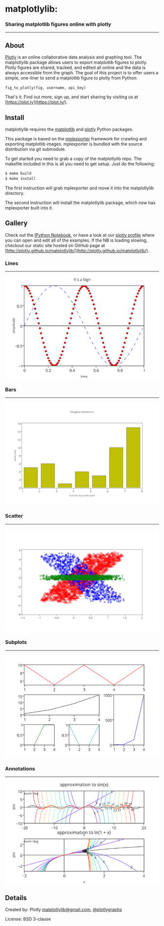 # matplotlylib:


### Sharing matplotlib figures online with plotly
------------------------------

About 
-----

[Plotly](https://plot.ly) is an online collaborative data analysis and graphing tool. The matplotlylib package allows users to export matplotlib figures to plotly. Plotly figures are shared, tracked, and edited all online and the data is always accessible from the graph. The goal of this project is to offer users a simple, one-liner to send a matplotlib figure to plotly from Python:

`fig_to_plotly(fig, username, api_key)`

That's it. Find out more, sign up, and start sharing by visiting us at [https://plot.ly](https://plot.ly/).

Install
-------
matplotlylib requires the [matplotlib](http://matplotlib.org)  and [plotly](https://github.com/plotly/python-api) Python packages.

This package is based on the [mplexporter](http://github.com/mpld3/mplexporter) framework for crawling and exporting matplotlib images. mplexporter is bundled with the source distribution via git submodule.

To get started you need to grab a copy of the matplotlylib repo. The makefile included in this is all you need to get setup. Just do the following:

```bash
$ make build
$ make install
```

The first instruction will grab mplexporter and move it into the matplotlylib directory.

The second instruction will install the matplotlylib package, which now has mplexporter built into it.

Gallery
-------
Check out the [IPython Notebook](http://nbviewer.ipython.org/github/mpld3/matplotlylib/blob/master/notebooks/Plotly%20and%20mpld3.ipynb), or have a look at our [plotly profile](https://plot.ly/~mpld3/) where you can open and edit all of the examples. If the NB is loading slowing, checkout our static site hosted on GitHub page at [http://plotly.github.io/matplotlylib/](http://plotly.github.io/matplotlylib/).

### Lines
---------
[![](gallery/lines.png)](https://plot.ly/~mpld3/5)

### Bars
--------
[![](gallery/bars.png)](https://plot.ly/~mpld3/8)

### Scatter
-----------
[![](gallery/scatter.png)](https://plot.ly/~mpld3/9)

### Subplots
------------
[![](gallery/subplots.png)](https://plot.ly/~mpld3/6)

### Annotations
---------------
[![](gallery/annotations.png)](https://plot.ly/~mpld3/7)

Details
-------
Created by: Plotly <matplotlylib@gmail.com>, [@plotlygraphs](https://twitter.com/plotlygraphs)

License: BSD 3-clause
